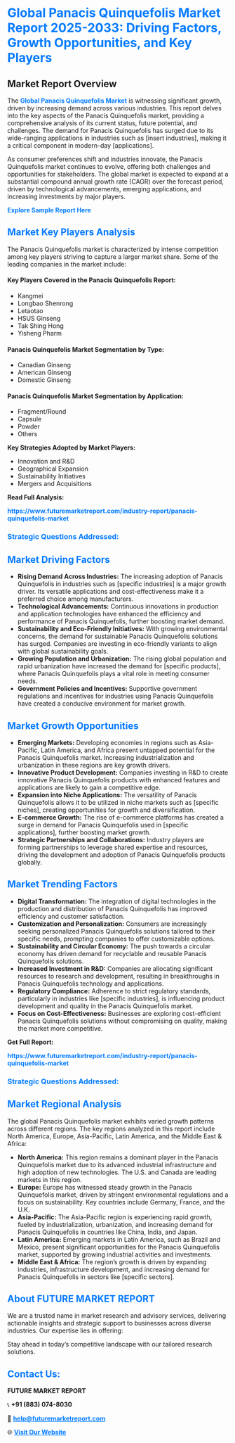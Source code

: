 <h1 style="color: #007BFF;">Global Panacis Quinquefolis Market Report 2025-2033: Driving Factors, Growth Opportunities, and Key Players</h1>

<section id="overview">
<h2>Market Report Overview</h2>
<p>The <a href="https://www.futuremarketreport.com/industry-report/panacis-quinquefolis-market" style="color: #007BFF; text-decoration: none;"><strong>Global Panacis Quinquefolis Market</strong></a> is witnessing significant growth, driven by increasing demand across various industries. This report delves into the key aspects of the Panacis Quinquefolis market, providing a comprehensive analysis of its current status, future potential, and challenges. The demand for Panacis Quinquefolis has surged due to its wide-ranging applications in industries such as [insert industries], making it a critical component in modern-day [applications].</p>
<p>As consumer preferences shift and industries innovate, the Panacis Quinquefolis market continues to evolve, offering both challenges and opportunities for stakeholders. The global market is expected to expand at a substantial compound annual growth rate (CAGR) over the forecast period, driven by technological advancements, emerging applications, and increasing investments by major players.</p>
</section>

<section id="overview">
<p><a href="https://www.futuremarketreport.com/request-sample/reportId=79471" style="color: #007BFF; text-decoration: none;"><strong>Explore Sample Report Here</strong></a></p>
</section>

<section id="key-players">
<h2 style="color: #007BFF;">Market Key Players Analysis</h2>
<p>The Panacis Quinquefolis market is characterized by intense competition among key players striving to capture a larger market share. Some of the leading companies in the market include:</p>
<h4>Key Players Covered in the Panacis Quinquefolis Report:</h4>
<ul><li>Kangmei</li><li>Longbao Shenrong</li><li>Letaotao</li><li>HSUS Ginseng</li><li>Tak Shing Hong</li><li>Yisheng Pharm</li></ul>
<h4>Panacis Quinquefolis Market Segmentation by Type:</h4>
<ul><li>Canadian Ginseng</li><li>American Ginseng</li><li>Domestic Ginseng</li></ul>

<h4>Panacis Quinquefolis Market Segmentation by Application:</h4>
<ul><li>Fragment/Round</li><li>Capsule</li><li>Powder</li><li>Others</li></ul>
<p><strong>Key Strategies Adopted by Market Players:</strong></p>
<ul>
<li>Innovation and R&D</li>
<li>Geographical Expansion</li>
<li>Sustainability Initiatives</li>
<li>Mergers and Acquisitions</li>
</ul>
</section>

<section>
<p><strong>Read Full Analysis: </strong></p><a href="https://www.futuremarketreport.com/industry-report/panacis-quinquefolis-market" style="color: #007BFF; text-decoration: none;"><strong>https://www.futuremarketreport.com/industry-report/panacis-quinquefolis-market</strong></a>
<h3 style="color: #007BFF;">Strategic Questions Addressed:</h3>
</section>

<section id="driving-factors">
<h2 style="color: #007BFF;">Market Driving Factors</h2>
<ul>
<li><strong>Rising Demand Across Industries:</strong> The increasing adoption of Panacis Quinquefolis in industries such as [specific industries] is a major growth driver. Its versatile applications and cost-effectiveness make it a preferred choice among manufacturers.</li>
<li><strong>Technological Advancements:</strong> Continuous innovations in production and application technologies have enhanced the efficiency and performance of Panacis Quinquefolis, further boosting market demand.</li>
<li><strong>Sustainability and Eco-Friendly Initiatives:</strong> With growing environmental concerns, the demand for sustainable Panacis Quinquefolis solutions has surged. Companies are investing in eco-friendly variants to align with global sustainability goals.</li>
<li><strong>Growing Population and Urbanization:</strong> The rising global population and rapid urbanization have increased the demand for [specific products], where Panacis Quinquefolis plays a vital role in meeting consumer needs.</li>
<li><strong>Government Policies and Incentives:</strong> Supportive government regulations and incentives for industries using Panacis Quinquefolis have created a conducive environment for market growth.</li>
</ul>
</section>

<section id="growth-opportunities">
<h2 style="color: #007BFF;">Market Growth Opportunities</h2>
<ul>
<li><strong>Emerging Markets:</strong> Developing economies in regions such as Asia-Pacific, Latin America, and Africa present untapped potential for the Panacis Quinquefolis market. Increasing industrialization and urbanization in these regions are key growth drivers.</li>
<li><strong>Innovative Product Development:</strong> Companies investing in R&D to create innovative Panacis Quinquefolis products with enhanced features and applications are likely to gain a competitive edge.</li>
<li><strong>Expansion into Niche Applications:</strong> The versatility of Panacis Quinquefolis allows it to be utilized in niche markets such as [specific niches], creating opportunities for growth and diversification.</li>
<li><strong>E-commerce Growth:</strong> The rise of e-commerce platforms has created a surge in demand for Panacis Quinquefolis used in [specific applications], further boosting market growth.</li>
<li><strong>Strategic Partnerships and Collaborations:</strong> Industry players are forming partnerships to leverage shared expertise and resources, driving the development and adoption of Panacis Quinquefolis products globally.</li>
</ul>
</section>

<section id="trending-factors">
<h2 style="color: #007BFF;">Market Trending Factors</h2>
<ul>
<li><strong>Digital Transformation:</strong> The integration of digital technologies in the production and distribution of Panacis Quinquefolis has improved efficiency and customer satisfaction.</li>
<li><strong>Customization and Personalization:</strong> Consumers are increasingly seeking personalized Panacis Quinquefolis solutions tailored to their specific needs, prompting companies to offer customizable options.</li>
<li><strong>Sustainability and Circular Economy:</strong> The push towards a circular economy has driven demand for recyclable and reusable Panacis Quinquefolis solutions.</li>
<li><strong>Increased Investment in R&D:</strong> Companies are allocating significant resources to research and development, resulting in breakthroughs in Panacis Quinquefolis technology and applications.</li>
<li><strong>Regulatory Compliance:</strong> Adherence to strict regulatory standards, particularly in industries like [specific industries], is influencing product development and quality in the Panacis Quinquefolis market.</li>
<li><strong>Focus on Cost-Effectiveness:</strong> Businesses are exploring cost-efficient Panacis Quinquefolis solutions without compromising on quality, making the market more competitive.</li>
</ul>
</section>

<section>
<p><strong>Get Full Report: </strong></p><a href="https://www.futuremarketreport.com/industry-report/panacis-quinquefolis-market" style="color: #007BFF; text-decoration: none;"><strong>https://www.futuremarketreport.com/industry-report/panacis-quinquefolis-market</strong></a>
<h3 style="color: #007BFF;">Strategic Questions Addressed:</h3>
</section>


<section id="regional-analysis">
<h2 style="color: #007BFF;">Market Regional Analysis</h2>
<p>The global Panacis Quinquefolis market exhibits varied growth patterns across different regions. The key regions analyzed in this report include North America, Europe, Asia-Pacific, Latin America, and the Middle East & Africa:</p>
<ul>
<li><strong>North America:</strong> This region remains a dominant player in the Panacis Quinquefolis market due to its advanced industrial infrastructure and high adoption of new technologies. The U.S. and Canada are leading markets in this region.</li>
<li><strong>Europe:</strong> Europe has witnessed steady growth in the Panacis Quinquefolis market, driven by stringent environmental regulations and a focus on sustainability. Key countries include Germany, France, and the U.K.</li>
<li><strong>Asia-Pacific:</strong> The Asia-Pacific region is experiencing rapid growth, fueled by industrialization, urbanization, and increasing demand for Panacis Quinquefolis in countries like China, India, and Japan.</li>
<li><strong>Latin America:</strong> Emerging markets in Latin America, such as Brazil and Mexico, present significant opportunities for the Panacis Quinquefolis market, supported by growing industrial activities and investments.</li>
<li><strong>Middle East & Africa:</strong> The region’s growth is driven by expanding industries, infrastructure development, and increasing demand for Panacis Quinquefolis in sectors like [specific sectors].</li>
</ul>
</section>

<footer>
<h2 style="color: #007BFF;">About FUTURE MARKET REPORT</h2>
<p>We are a trusted name in market research and advisory services, delivering actionable insights and strategic support to businesses across diverse industries. Our expertise lies in offering:</p>

<p>Stay ahead in today’s competitive landscape with our tailored research solutions.</p>

<h2 style="color: #007BFF;">Contact Us:</h2>
<p><strong>FUTURE MARKET REPORT</strong></p>
<p>📞 <strong>+91 (883) 074-8030</strong></p>
<p>📧 <strong><a href="mailto:help@futuremarketreport.com" style="color: #007BFF;">help@futuremarketreport.com</a></strong></p>
<p>🌐 <strong><a href="https://www.futuremarketreport.com/" style="color: #007BFF;">Visit Our Website</a></strong></p>
</footer>